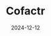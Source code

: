 ---  
layout: startup_page  
title: "Cofactr"  
id: "cofactr.com"  
permalink: "/cofactrcofactr.com12122024/"  
website: "https://www.cofactr.com/"  
funding_round: "Series A"  
funding_amount: "$17.2M"  
investors: "Bain Capital, Y Combinator, Floating Point Ventures, Broom, DNX"  
about: "Cofactr is a supply chain and logistics management platform designed to streamline production, processes, and policies for hardware manufacturers. It helps companies accelerate product development while ensuring compliance with regulations and internal policies, particularly beneficial for those in high-compliance sectors like aerospace and defense. The platform offers a unified system for managing parts sourcing, supplier procurement, payments, shipping, and more."  
markets: "Supply Chain Management, Logistics, Hardware Manufacturing, Electronics, Robotics, Aerospace, Defense, Medical Technology, Autonomous Vehicles"  
hq: "Brooklyn, New York, United States"  
founded_year: "2020"  
linkedin: "https://www.linkedin.com/company/cofactr"  
twitter: "https://twitter.com/CofactrTweets"  
instagram: ""  
facebook: ""  
crunchbase: "https://www.crunchbase.com/organization/cofactr"  
pitchbook: "https://pitchbook.com/profiles/company/471935-26"  

date_display: "12-Dec-2024"  
date: "2024-12-12"

# SEO Optimization  
meta_title: "Cofactr - Series A Funding ($17.2M)"  
meta_description: "Cofactr, Cofactr is a supply chain and logistics management platform designed to streamline production, processes, and policies for hardware manufacturers. It ..."  
meta_keywords: "Cofactr, Supply Chain Management, Logistics, Hardware Manufacturing, Electronics, Robotics, Aerospace, Defense, Medical Technology, Autonomous Vehicles, Series A funding"  
canonical_url: "https://startup.projectstartups.com/cofactrcofactr.com12122024/"  
---